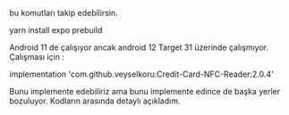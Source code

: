 bu komutları takip edebilirsin.

yarn install
expo prebuild

Android 11 de çalışıyor ancak android 12 Target 31 üzerinde çalışmıyor. 
Çalışması için :

implementation 'com.github.veyselkoru:Credit-Card-NFC-Reader:2.0.4'

Bunu implemente edebiliriz ama bunu implemente edince de başka yerler bozuluyor. Kodların arasında detaylı açıkladım.


	
